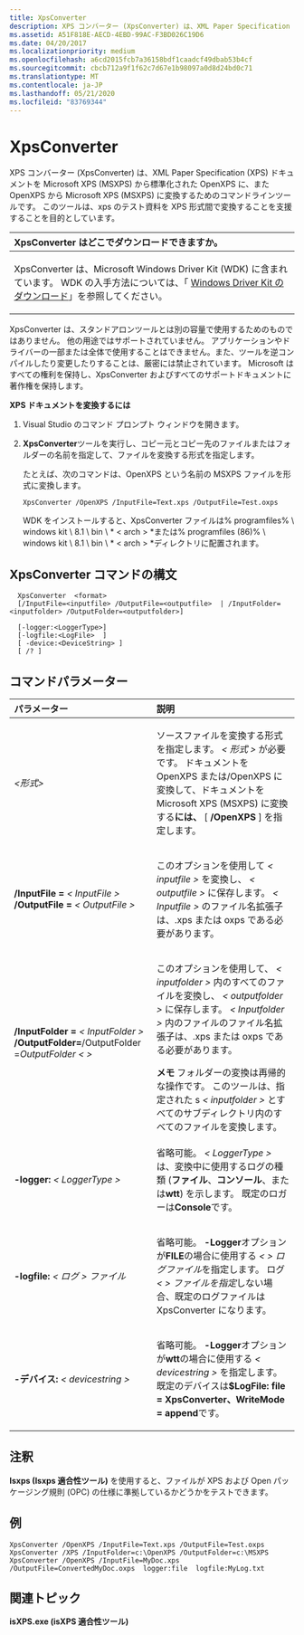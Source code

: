 ```yaml
---
title: XpsConverter
description: XPS コンバーター (XpsConverter) は、XML Paper Specification (XPS) ドキュメントを Microsoft XPS (MSXPS) から標準化された OpenXPS に変換するためのコマンドラインツールです。
ms.assetid: A51F818E-AECD-4EBD-99AC-F3BD026C19D6
ms.date: 04/20/2017
ms.localizationpriority: medium
ms.openlocfilehash: a6cd2015fcb7a36158bdf1caadcf49dbab53b4cf
ms.sourcegitcommit: cbcb712a9f1f62c7d67e1b98097a0d8d24bd0c71
ms.translationtype: MT
ms.contentlocale: ja-JP
ms.lasthandoff: 05/21/2020
ms.locfileid: "83769344"
---
```

# <a name="xpsconverter"></a>XpsConverter


XPS コンバーター (XpsConverter) は、XML Paper Specification (XPS) ドキュメントを Microsoft XPS (MSXPS) から標準化された OpenXPS に、また OpenXPS から Microsoft XPS (MSXPS) に変換するためのコマンドラインツールです。 このツールは、xps のテスト資料を XPS 形式間で変換することを支援することを目的としています。

<table>
<colgroup>
<col width="100%" />
</colgroup>
<thead>
<tr class="header">
<th align="left">XpsConverter はどこでダウンロードできますか。</th>
</tr>
</thead>
<tbody>
<tr class="odd">
<td align="left"><p>XpsConverter は、Microsoft Windows Driver Kit (WDK) に含まれています。 WDK の入手方法については、「 <a href="https://docs.microsoft.com/windows-hardware/drivers/download-the-wdk" data-raw-source="[Windows Driver Kit Downloads](https://docs.microsoft.com/windows-hardware/drivers/download-the-wdk)">Windows Driver Kit のダウンロード</a>」を参照してください。</p></td>
</tr>
</tbody>
</table>

 

XpsConverter は、スタンドアロンツールとは別の容量で使用するためのものではありません。 他の用途ではサポートされていません。 アプリケーションやドライバーの一部または全体で使用することはできません。また、ツールを逆コンパイルしたり変更したりすることは、厳密には禁止されています。 Microsoft はすべての権利を保持し、XpsConverter およびすべてのサポートドキュメントに著作権を保持します。

**XPS ドキュメントを変換するには**

1.  Visual Studio のコマンド プロンプト ウィンドウを開きます。

2.  **XpsConverter**ツールを実行し、コピー元とコピー先のファイルまたはフォルダーの名前を指定して、ファイルを変換する形式を指定します。

    たとえば、次のコマンドは、OpenXPS という名前の MSXPS ファイルを形式に変換します。

    ```
    XpsConverter /OpenXPS /InputFile=Text.xps /OutputFile=Test.oxps
    ```

    WDK をインストールすると、XpsConverter ファイルは% programfiles% \\ windows kit \\ 8.1 \\ bin \\ * &lt; arch &gt; *または% programfiles (86)% \\ windows kit \\ 8.1 \\ bin \\ * &lt; arch &gt; *ディレクトリに配置されます。

## <a name="span-idxpsconverter_command_syntaxspanspan-idxpsconverter_command_syntaxspanspan-idxpsconverter_command_syntaxspanxpsconverter-command-syntax"></a><span id="XpsConverter_Command_Syntax"></span><span id="xpsconverter_command_syntax"></span><span id="XPSCONVERTER_COMMAND_SYNTAX"></span>XpsConverter コマンドの構文


```
  XpsConverter  <format>  
  [/InputFile=<inputfile> /OutputFile=<outputfile>  | /InputFolder=<inputfolder> /OutputFolder=<outputfolder>]  

  [-logger:<LoggerType>]
  [-logfile:<LogFile>  ]
  [ -device:<DeviceString> ]
  [ /? ]
```

## <a name="span-idcommand_parametersspanspan-idcommand_parametersspanspan-idcommand_parametersspancommand-parameters"></a><span id="Command_parameters"></span><span id="command_parameters"></span><span id="COMMAND_PARAMETERS"></span>コマンドパラメーター


<table>
<colgroup>
<col width="50%" />
<col width="50%" />
</colgroup>
<thead>
<tr class="header">
<th align="left">パラメーター</th>
<th align="left">説明</th>
</tr>
</thead>
<tbody>
<tr class="odd">
<td align="left"><p><span id="_format_"></span><span id="_FORMAT_"></span><em>&lt;形式&gt;</em></p></td>
<td align="left"><p>ソースファイルを変換する形式を指定します。 <em> &lt; 形式 &gt; </em>が必要です。 ドキュメントを OpenXPS または/OpenXPS に変換して、ドキュメントを Microsoft XPS (MSXPS) に変換する<strong>には、</strong> [ <strong>/OpenXPS</strong> ] を指定します。</p></td>
</tr>
<tr class="even">
<td align="left"><p><span id="_InputFile__inputfile___OutputFile__outputfile_"></span><span id="_inputfile__inputfile___outputfile__outputfile_"></span><span id="_INPUTFILE__INPUTFILE___OUTPUTFILE__OUTPUTFILE_"></span><strong>/InputFile =</strong><em> &lt; InputFile &gt; </em> <strong>/OutputFile =</strong><em> &lt; OutputFile &gt; </em></p></td>
<td align="left"><p>このオプションを使用して<em> &lt; inputfile &gt; </em>を変換し、 <em> &lt; outputfile &gt; </em>に保存します。 <em> &lt; Inputfile &gt; </em>のファイル名拡張子は、.xps または oxps である必要があります。</p></td>
</tr>
<tr class="odd">
<td align="left"><p><span id="_InputFolder__inputfolder____OutputFolder__outputfolder_"></span><span id="_inputfolder__inputfolder____outputfolder__outputfolder_"></span><span id="_INPUTFOLDER__INPUTFOLDER____OUTPUTFOLDER__OUTPUTFOLDER_"></span><strong>/InputFolder =</strong><em> &lt; InputFolder &gt; </em> <strong>/OutputFolder=</strong>/OutputFolder =<em>OutputFolder &lt; &gt; </em></p></td>
<td align="left"><p>このオプションを使用して、 <em> &lt; inputfolder &gt; </em>内のすべてのファイルを変換し、 <em> &lt; outputfolder &gt; </em>に保存します。 <em> &lt; Inputfolder &gt; </em>内のファイルのファイル名拡張子は、.xps または oxps である必要があります。</p>
<div class="alert">
<strong>メモ</strong>  フォルダーの変換は再帰的な操作です。 このツールは、指定された s<em> &lt; inputfolder &gt; </em>とすべてのサブディレクトリ内のすべてのファイルを変換します。
</div>
<div>
 
</div></td>
</tr>
<tr class="even">
<td align="left"><p><span id="__-logger__LoggerType_"></span><span id="__-logger__loggertype_"></span><span id="__-LOGGER__LOGGERTYPE_"></span><strong>-logger:</strong><em> &lt; LoggerType &gt; </em></p></td>
<td align="left"><p>省略可能。 <em> &lt; LoggerType &gt; </em>は、変換中に使用するログの種類 (<strong>ファイル</strong>、<strong>コンソール</strong>、または<strong>wtt</strong>) を示します。 既定のロガーは<strong>Console</strong>です。</p></td>
</tr>
<tr class="odd">
<td align="left"><p><span id="-logfile__LogFile_"></span><span id="-logfile__logfile_"></span><span id="-LOGFILE__LOGFILE_"></span><strong>-logfile:</strong><em> &lt; ログ &gt; ファイル</em></p></td>
<td align="left"><p>省略可能。 <strong>-Logger</strong>オプションが<strong>FILE</strong>の場合に使用する<em> &lt; &gt; ログファイル</em>を指定します。 ログ<em> &lt; &gt; ファイルを指定</em>しない場合、既定のログファイルは XpsConverter になります。</p></td>
</tr>
<tr class="even">
<td align="left"><p><span id="-device__DeviceString_"></span><span id="-device__devicestring_"></span><span id="-DEVICE__DEVICESTRING_"></span><strong>-デバイス:</strong><em> &lt; devicestring &gt; </em></p></td>
<td align="left"><p>省略可能。 <strong>-Logger</strong>オプションが<strong>wtt</strong>の場合に使用する<em> &lt; devicestring &gt; </em>を指定します。 既定のデバイスは<strong>$LogFile: file = XpsConverter、WriteMode = append</strong>です。</p></td>
</tr>
</tbody>
</table>

 

## <a name="span-idremarksspanspan-idremarksspanspan-idremarksspanremarks"></a><span id="Remarks"></span><span id="remarks"></span><span id="REMARKS"></span>注釈


**Isxps (Isxps 適合性ツール)** を使用すると、ファイルが XPS および Open パッケージング規則 (OPC) の仕様に準拠しているかどうかをテストできます。

## <a name="span-idexamplesspanspan-idexamplesspanspan-idexamplesspanexamples"></a><span id="Examples"></span><span id="examples"></span><span id="EXAMPLES"></span>例


```
XpsConverter /OpenXPS /InputFile=Text.xps /OutputFile=Test.oxps
XpsConverter /XPS /InputFolder=c:\OpenXPS /OutputFolder=c:\MSXPS
XpsConverter /OpenXPS /InputFile=MyDoc.xps /OutputFile=ConvertedMyDoc.oxps  logger:file  logfile:MyLog.txt
```

## <a name="span-idrelated_topicsspanrelated-topics"></a><span id="related_topics"></span>関連トピック


**isXPS.exe (isXPS 適合性ツール)**

 

 







